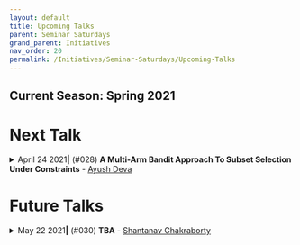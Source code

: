 ```yaml
---
layout: default
title: Upcoming Talks
parent: Seminar Saturdays
grand_parent: Initiatives
nav_order: 20
permalink: /Initiatives/Seminar-Saturdays/Upcoming-Talks
---
```


Current Season: Spring 2021
---------------------------

Next Talk
=========
<details><summary>April 24 2021<b>|</b> (#028) <b>A Multi-Arm Bandit Approach To Subset Selection Under Constraints</b> - <a href="https://www.linkedin.com/in/ayush-deva-310162111/"> Ayush Deva</a></summary><div class="custom-spoiler"><p>

**Date and Time**: [24-04-2021, 19:30 - 21:00 IST](https://calendar.google.com/calendar/u/0/r/agenda/2021/4/24?eid=a2NmZ3FpYTZlZ2xlc2Fra2Y2YnN1N29iMmZfMjAyMTA0MjRUMTQwMDAwWiB2bmw5c2RxN29vZmlwaWJobzEzMnIyZTAyNEBn&ctz=Asia/Kolkata)

### Abstract
We explore the class of problems where a central planner needs to select a subset of agents, each with different quality and cost. The planner wants to maximize its utility while ensuring that the average quality of the selected agents is above a certain threshold. When the agents' quality is known, we formulate our problem as an integer linear program (ILP) and propose a deterministic algorithm, namely \dpss\ that provides an exact solution to our ILP.
We then consider the setting when the qualities of the agents are unknown. We model this as a Multi-Arm Bandit (MAB) problem and propose \newalgo\ to learn the qualities over multiple rounds. We show that after a certain number of rounds, τ, \newalgo\ outputs a subset of agents that satisfy the average quality constraint with a high probability. Next, we provide bounds on τ and prove that after τ rounds, the algorithm incurs a regret of O(lnT), where T is the total number of rounds. We further illustrate the efficacy of 	\newalgo\ through simulations.
To overcome the computational limitations of \dpss, we propose a polynomial-time greedy algorithm, namely \greedy, that provides an approximate solution to our ILP. We also compare the performance of \dpss\ and \greedy\ through experiments. 

### Prerequisites
None!

### Resources
https://arxiv.org/abs/2102.04824

</p></div></details>


Future Talks
==============

<details><summary>May 22 2021<b>|</b> (#030) <b>TBA</b> - <a href="https://sites.google.com/view/shchakra"> Shantanav Chakraborty</a></summary><div class="custom-spoiler"><p>

**Date and Time**: [22-05-2021, 19:30 - 21:00 IST]()

### Abstract
TBA

### Prerequisites
TBA

### Resources
TBA

</p></div></details>


<!--
<details><summary>[[DATE]] <b>|</b> (#[[IDX]]) <b>[[TITLE]]</b> - <a href="[[HOMEPAGE]]">[[AUTHOR]]</a></summary><div class="custom-spoiler"><p>

**Date & Time**: [INFO](<calendar_link>)

### Abstract

### Prerequisites

### Resources

</p></div></details>
-->
